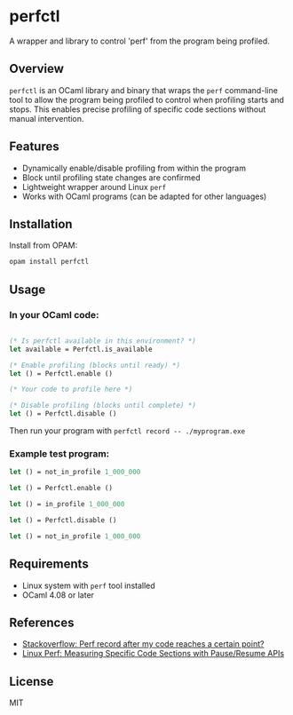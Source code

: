 # perfctl

A wrapper and library to control 'perf' from the program being profiled.

## Overview

`perfctl` is an OCaml library and binary that wraps the `perf` command-line tool to allow the program being profiled to control when profiling starts and stops. This enables precise profiling of specific code sections without manual intervention.

## Features

- Dynamically enable/disable profiling from within the program
- Block until profiling state changes are confirmed
- Lightweight wrapper around Linux `perf`
- Works with OCaml programs (can be adapted for other languages)

## Installation

Install from OPAM:
```bash
opam install perfctl
```

## Usage

### In your OCaml code:

```ocaml

(* Is perfctl available in this environment? *)
let available = Perfctl.is_available

(* Enable profiling (blocks until ready) *)
let () = Perfctl.enable ()

(* Your code to profile here *)

(* Disable profiling (blocks until complete) *)
let () = Perfctl.disable ()
```

Then run your program with `perfctl record -- ./myprogram.exe`

### Example test program:

```ocaml
let () = not_in_profile 1_000_000

let () = Perfctl.enable ()

let () = in_profile 1_000_000

let () = Perfctl.disable ()

let () = not_in_profile 1_000_000
```

## Requirements

- Linux system with `perf` tool installed
- OCaml 4.08 or later

## References

- [Stackoverflow: Perf record after my code reaches a certain point?](https://stackoverflow.com/questions/74340680/perf-record-after-my-code-reaches-a-certain-point)
- [Linux Perf: Measuring Specific Code Sections with Pause/Resume APIs](https://pramodkumbhar.com/2024/04/linux-perf-measuring-specific-code-sections-with-pause-resume-apis/)

## License

MIT
